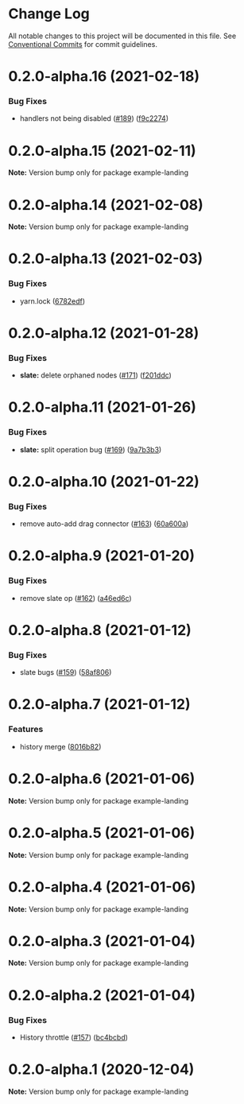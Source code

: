# Change Log

All notable changes to this project will be documented in this file.
See [Conventional Commits](https://conventionalcommits.org) for commit guidelines.

# 0.2.0-alpha.16 (2021-02-18)


### Bug Fixes

* handlers not being disabled ([#189](https://github.com/prevwong/craft.js/issues/189)) ([f9c2274](https://github.com/prevwong/craft.js/commit/f9c227415d3bc4ef0490437b16a862234c15d7f7))





# 0.2.0-alpha.15 (2021-02-11)

**Note:** Version bump only for package example-landing





# 0.2.0-alpha.14 (2021-02-08)

**Note:** Version bump only for package example-landing





# 0.2.0-alpha.13 (2021-02-03)


### Bug Fixes

* yarn.lock ([6782edf](https://github.com/prevwong/craft.js/commit/6782edf1715a41c0f21daaeab92c5e7edb8c2f17))





# 0.2.0-alpha.12 (2021-01-28)


### Bug Fixes

* **slate:** delete orphaned nodes ([#171](https://github.com/prevwong/craft.js/issues/171)) ([f201ddc](https://github.com/prevwong/craft.js/commit/f201ddc8a26cd09deab69220a9099bb5ff2c6973))





# 0.2.0-alpha.11 (2021-01-26)


### Bug Fixes

* **slate:** split operation bug ([#169](https://github.com/prevwong/craft.js/issues/169)) ([9a7b3b3](https://github.com/prevwong/craft.js/commit/9a7b3b3e3a4f6d71d2ef5d9d1de1cb4d2c931696))





# 0.2.0-alpha.10 (2021-01-22)


### Bug Fixes

* remove auto-add drag connector ([#163](https://github.com/prevwong/craft.js/issues/163)) ([60a600a](https://github.com/prevwong/craft.js/commit/60a600a8c9bc675b3715c6f5881da9574fbf3845))





# 0.2.0-alpha.9 (2021-01-20)


### Bug Fixes

* remove slate op ([#162](https://github.com/prevwong/craft.js/issues/162)) ([a46ed6c](https://github.com/prevwong/craft.js/commit/a46ed6cd72700273279e89c13e9e7c3d4238f93c))





# 0.2.0-alpha.8 (2021-01-12)


### Bug Fixes

* slate bugs ([#159](https://github.com/prevwong/craft.js/issues/159)) ([58af806](https://github.com/prevwong/craft.js/commit/58af80669a43bedf015d22be0a8d6be2a47de89c))





# 0.2.0-alpha.7 (2021-01-12)


### Features

* history merge ([8016b82](https://github.com/prevwong/craft.js/commit/8016b82bf26dd208a17df59c93ed7f46cbee955f))





# 0.2.0-alpha.6 (2021-01-06)

**Note:** Version bump only for package example-landing





# 0.2.0-alpha.5 (2021-01-06)

**Note:** Version bump only for package example-landing





# 0.2.0-alpha.4 (2021-01-06)

**Note:** Version bump only for package example-landing





# 0.2.0-alpha.3 (2021-01-04)

**Note:** Version bump only for package example-landing





# 0.2.0-alpha.2 (2021-01-04)


### Bug Fixes

* History throttle ([#157](https://github.com/prevwong/craft.js/issues/157)) ([bc4bcbd](https://github.com/prevwong/craft.js/commit/bc4bcbde27c6cc48ba132e07e03f0c43798f6272))





# 0.2.0-alpha.1 (2020-12-04)

**Note:** Version bump only for package example-landing
